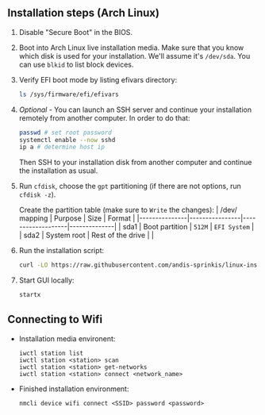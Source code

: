 ## Installation steps (Arch Linux)

1. Disable "Secure Boot" in the BIOS. 
1. Boot into Arch Linux live installation media. Make sure that you know which disk is used for your installation. We'll assume it's `/dev/sda`. You can use `blkid` to list block devices.
1. Verify EFI boot mode by listing efivars directory:

   ```bash
   ls /sys/firmware/efi/efivars
   ```
1. *Optional* - You can launch an SSH server and continue your installation remotely from another
computer. In order to do that:

   ```bash
   passwd # set root password
   systemctl enable --now sshd
   ip a # determine host ip
   ```
   Then SSH to your installation disk from another computer and continue the installation as usual.
1. Run `cfdisk`, choose the `gpt` partitioning (if there are not options, run `cfdisk -z`).

   Create the partition table (make sure to `Write` the changes):
   | /dev/ mapping | Purpose        | Size              | Format       |
   |---------------|----------------|-------------------|--------------|
   | sda1          | Boot partition | `512M`            | `EFI System` |
   | sda2          | System root    | Rest of the drive |              |
1. Run the installation script:
   ```bash
   curl -LO https://raw.githubusercontent.com/andis-sprinkis/linux-install/master/pre && sh ./pre
   ```
1. Start GUI locally:
   ```bash
   startx
   ```
## Connecting to Wifi
- Installation media environent:

   ```
   iwctl station list
   iwctl station <station> scan
   iwctl station <station> get-networks
   iwctl station <station> connect <network_name>
   ```
- Finished installation environment:

  ```
  nmcli device wifi connect <SSID> password <password>
  ```
